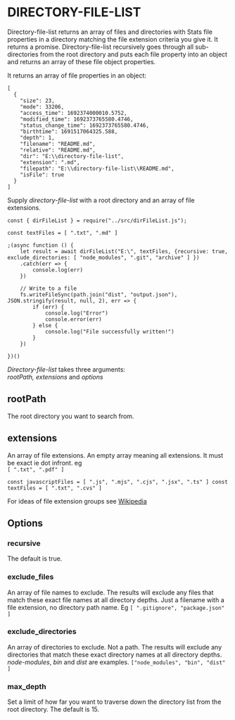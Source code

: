 # DIRECTORY-FILE-LIST

Directory-file-list returns an array of files and directories with Stats file properties in a directory matching the file extension criteria you give it. It returns a promise.
Directory-file-list recursively goes through all sub-directories from the root directory and puts each file property into an object and returns an array of these file object properties.

It returns an array of file properties in an object:
```
[
  {
    "size": 23,
    "mode": 33206,
    "access_time": 1692374000010.5752,
    "modified_time": 1692373765580.4746,
    "status_change_time": 1692373765580.4746,
    "birthtime": 1691517064325.588,
    "depth": 1,
    "filename": "README.md",
    "relative": "README.md",
    "dir": "E:\\directory-file-list",
    "extension": ".md",
    "filepath": "E:\\directory-file-list\\README.md",
    "isFile": true
  }
]
```

Supply _directory-file-list_ with a root directory and an array of file extensions.

```
const { dirFileList } = require("../src/dirFileList.js");

const textFiles = [ ".txt", ".md" ]

;(async function () {
    let result = await dirFileList("E:\", textFiles, {recursive: true, exclude_directories: [ "node_modules", ".git", "archive" ] })
    .catch(err => {
        console.log(err)
    })

    // Write to a file
    fs.writeFileSync(path.join("dist", "output.json"), JSON.stringify(result, null, 2), err => {
        if (err) {
            console.log("Error")
            console.error(err)
        } else {
            console.log("File successfully written!")
        }
    })

})()
```



_Directory-file-list_ takes three arguments:
<br>
_rootPath, extensions_ and _options_


## rootPath
The root directory you want to search from.

## extensions
An array of file extensions. An empty array meaning all extensions. It must be exact ie dot infront.
eg
<br>
``
[ ".txt", ".pdf" ]
``

``
const javascriptFiles = [ ".js", ".mjs", ".cjs", ".jsx", ".ts" ]
const textFiles = [ ".txt", ".cvs" ]
``

For ideas of file extension groups see [Wikipedia](https://en.wikipedia.org/wiki/List_of_file_formats)



## Options

### recursive
The default is true.


### exclude_files
An array of file names to exclude. The results will exclude any files that match these exact file names at all directory depths. Just a filename with a file extension, no directory path name. Eg
``
[ ".gitignore", "package.json" ]
``

### exclude_directories
An array of directories to exclude. Not a path. The results will exclude any directories that match these exact directory names at all directory depths.
_node-modules_, _bin_ and _dist_ are examples.
``
["node_modules", "bin", "dist" ]
``


### max_depth
Set a limit of how far you want to traverse down the directory list from the root directory. The default is 15.



